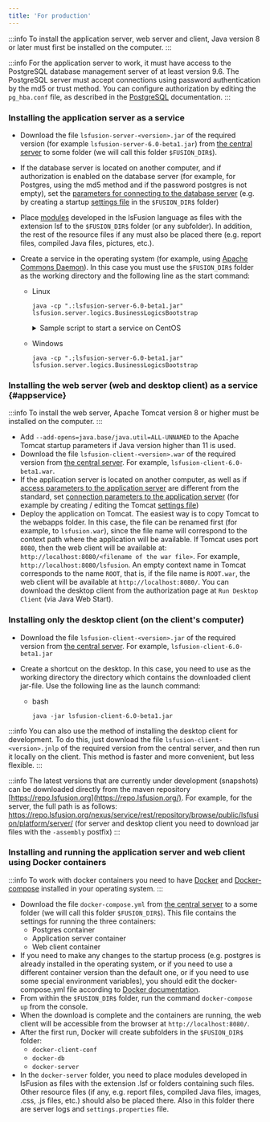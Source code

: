 ```yaml
---
title: 'For production'
---
```



:::info
To install the application server, web server and client, Java version 8 or later must first be installed on the computer.
:::


:::info
For the application server to work, it must have access to the PostgreSQL database management server of at least version 9.6. The PostgreSQL server must accept connections using password authentication by the md5 or trust method. You can configure authorization by editing the `pg_hba.conf` file, as described in the [PostgreSQL](http://www.postgresql.org/docs/9.2/static/auth-pg-hba-conf.html) documentation.
:::

### Installing the application server as a service

-   Download the file `lsfusion-server-<version>.jar` of the required version (for example `lsfusion-server-6.0-beta1.jar`) from [the central server](https://download.lsfusion.org/java/) to some folder (we will call this folder `$FUSION_DIR$`).

-   If the database server is located on another computer, and if authorization is enabled on the database server (for example, for Postgres, using the md5 method and if the password postgres is not empty), set the [parameters for connecting to the database server](Launch_parameters.md#connectdb) (e.g. by creating a startup [settings file](Launch_parameters.md#filesettings) in the `$FUSION_DIR$` folder)

-   Place [modules](Modules.md) developed in the lsFusion language as files with the extension lsf to the `$FUSION_DIR$` folder (or any subfolder). In addition, the rest of the resource files if any must also be placed there (e.g. report files, compiled Java files, pictures, etc.).

<a className="lsdoc-anchor" id="command"/>

-   Create a service in the operating system (for example, using [Apache Commons Daemon](http://commons.apache.org/daemon/)). In this case you must use the `$FUSION_DIR$` folder as the working directory and the following line as the start command: 
    - Linux
        ```shell script title="bash"   
        java -cp ".:lsfusion-server-6.0-beta1.jar" lsfusion.server.logics.BusinessLogicsBootstrap
        ```
      <details>
      <summary>Sample script to start a service on CentOS</summary>

        ```
        [Unit]
        Description=lsFusion
        After=network.target
        
        [Service]
        Type=forking
        Environment="PID_FILE=/usr/lsfusion/jsvc-lsfusion.pid"
        Environment="JAVA_HOME=/usr/java/latest"
        Environment="LSFUSION_HOME=/usr/lsfusion"
        Environment="LSFUSION_OPTS=-Xms1g -Xmx4g"
        Environment="CLASSPATH=.:lsfusion-server-6.0-beta1.jar"
        
        ExecStart=/usr/bin/jsvc \
                -home $JAVA_HOME \
                -jvm server \
                -cwd $LSFUSION_HOME \
                -pidfile $PID_FILE \
                -outfile ${LSFUSION_HOME}/logs/stdout.log \
                -errfile ${LSFUSION_HOME}/logs/stderr.log \
                -cp ${LSFUSION_HOME}/${CLASSPATH} \
                $LSFUSION_OPTS \
                lsfusion.server.logics.BusinessLogicsBootstrap
            
        ExecStop=/usr/bin/jsvc \
                -home $JAVA_HOME \
                -stop \
                -pidfile $PID_FILE \
                lsfusion.server.logics.BusinessLogicsBootstrap
            
        [Install]
        WantedBy=multi-user.target
        ```
      
      </details>

    - Windows
        ```shell script title="cmd"
        java -cp ".;lsfusion-server-6.0-beta1.jar" lsfusion.server.logics.BusinessLogicsBootstrap
        ```
      
### Installing the web server (web and desktop client) as a service {#appservice}


:::info
To install the web server, Apache Tomcat version 8 or higher must be installed on the computer.
:::

-   Add `--add-opens=java.base/java.util=ALL-UNNAMED` to the Apache Tomcat startup parameters if Java version higher than 11 is used.    
-   Download the file `lsfusion-client-<version>.war` of the required version from [the central server](https://download.lsfusion.org/java/). For example, `lsfusion-client-6.0-beta1.war`. 
-   If the application server is located on another computer, as well as if [access parameters to the application server](Launch_parameters.md#accessapp) are different from the standard, set [connection parameters to the application server](Launch_parameters.md#connectapp) (for example by creating / editing the Tomcat [settings file](Launch_parameters.md#filewebsettings)) 
-   Deploy the application on Tomcat. The easiest way is to copy Tomcat to the webapps folder. In this case, the file can be renamed first (for example, to `lsfusion.war`), since the file name will correspond to the context path where the application will be available. If Tomcat uses port `8080`, then the web client will be available at: `http://localhost:8080/<filename of the war file>`. For example, `http://localhost:8080/lsfusion`. An empty context name in Tomcat corresponds to the name `ROOT`, that is, if the file name is `ROOT.war`, the web client will be available at `http://localhost:8080/`. You can download the desktop client from the authorization page at `Run Desktop Client` (via Java Web Start).

### Installing only the desktop client (on the client's computer)

-   Download the file `lsfusion-client-<version>.jar` of the required version from [the central server](https://download.lsfusion.org/). For example, `lsfusion-client-6.0-beta1.jar`

-   Create a shortcut on the desktop. In this case, you need to use as the working directory the directory which contains the downloaded client jar-file. Use the following line as the launch command:

    - bash
        ```shell script
        java -jar lsfusion-client-6.0-beta1.jar
        ```

:::info
You can also use the method of installing the desktop client for development. To do this, just download the file `lsfusion-client-<version>.jnlp` of the required version from the central server, and then run it locally on the client. This method is faster and more convenient, but less flexible.
:::


:::info
The latest versions that are currently under development (snapshots) can be downloaded directly from the maven repository [https://repo.lsfusion.org](https://repo.lsfusion.org/). For example, for the server, the full path is as follows: https://repo.lsfusion.org/nexus/service/rest/repository/browse/public/lsfusion/platform/server/ (for server and desktop client you need to download jar files with the `-assembly` postfix)
:::

### Installing and running the application server and web client using Docker containers

:::info
To work with docker containers you need to have [Docker](https://docs.docker.com/get-docker/) and [Docker-compose](https://docs.docker.com/compose/) installed in your operating system.
:::

-   Download the file `docker-compose.yml` from [the central server](https://download.lsfusion.org/docker/) to a some folder (we will call this folder `$FUSION_DIR$`).
    This file contains the settings for running the three containers:
    - Postgres container
    - Application server container
    - Web client container
-   If you need to make any changes to the startup process (e.g. postgres is already installed in the operating system, or if you need to use a different container version than the default one, or if you need to use some special environment variables), you should edit the docker-compose.yml file according to [Docker documentation](https://docs.docker.com/get-started/overview/).
-   From within the `$FUSION_DIR$` folder, run the command `docker-compose up` from the console.
-   When the download is complete and the containers are running, the web client will be accessible from the browser at `http://localhost:8080/`.
-   After the first run, Docker will create subfolders in the `$FUSION_DIR$` folder:
    - `docker-client-conf`
    - `docker-db`
    - `docker-server`
-   In the `docker-server` folder, you need to place modules developed in lsFusion as files with the extension .lsf or folders containing such files. Other resource files (if any, e.g. report files, compiled Java files, images, .css, .js files, etc.) should also be placed there. Also in this folder there are server logs and `settings.properties` file.

  
